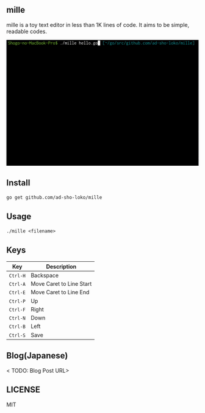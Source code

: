 ## mille 

mille is a toy text editor in less than 1K lines of code.
It aims to be simple, readable codes.

![demo](https://github.com/ad-sho-loko/mille/blob/master/img/demo.gif)

## Install

```
go get github.com/ad-sho-loko/mille
```

## Usage

```
./mille <filename>
```

## Keys

|  Key  |  Description  |
| ---- | ---- |
|  `Ctrl-H`  |  Backspace |
|  `Ctrl-A`  |  Move Caret to Line Start |
|  `Ctrl-E`  |  Move Caret to Line End |
|  `Ctrl-P`  |  Up |
|  `Ctrl-F`  |  Right |
|  `Ctrl-N`  |  Down |
|  `Ctrl-B`  |  Left |
|  `Ctrl-S`  |  Save |

## Blog(Japanese)

< TODO: Blog Post URL>

## LICENSE

MIT